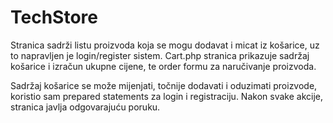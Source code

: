 # TechStore
Stranica sadrži listu proizvoda koja se mogu dodavat i micat iz košarice, uz to napravljen je login/register sistem.
Cart.php stranica prikazuje sadržaj košarice i izračun ukupne cijene, te order formu za naručivanje proizvoda.

Sadržaj košarice se može mijenjati, točnije dodavati i oduzimati proizvode, koristio sam prepared statements za login i registraciju. Nakon svake akcije, stranica javlja odgovarajuću poruku.
